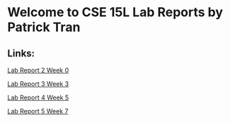 # Welcome to CSE 15L Lab Reports by Patrick Tran

## Links:

[Lab Report 2 Week 0](https://<patrickletran>.github.io/cse15l-lab-reports/lab-report-1-week-0.html)

[Lab Report 3 Week 3](https://patrickletran.github.io/cse15l-lab-reports/week%203/lab-report-3-week-1)

[Lab Report 4 Week 5](https://patrickletran.github.io/cse15l-lab-reports/week%205/lab-report-4-week-5)

[Lab Report 5 Week 7](https://patrickletran.github.io/cse15l-lab-reports/week%207/lab-report-5-week-7)
